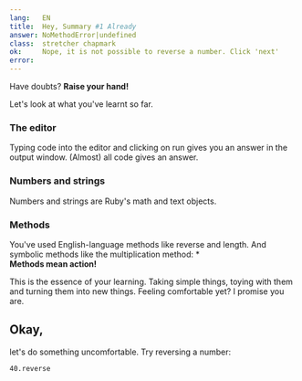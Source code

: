 ```yaml
---
lang:   EN
title:  Hey, Summary #1 Already
answer: NoMethodError|undefined
class:  stretcher chapmark
ok:     Nope, it is not possible to reverse a number. Click 'next'
error:  
---
```


<div class="foxes">Have doubts? <strong>Raise your hand!</strong></div>

Let's look at what you've learnt so far.

### The editor
Typing code into the editor and clicking on run gives you an answer in the output window.
(Almost) all code gives an answer.

### Numbers and strings
Numbers and strings are Ruby's math and text objects.

### Methods
You've used English-language methods like reverse and length. And symbolic methods like the
multiplication method: \*  
__Methods mean action!__

This is the essence of your learning. Taking simple things, toying with them and turning them into
new things. Feeling comfortable yet? I promise you are.

## Okay,
let's do something uncomfortable. Try reversing a number:

    40.reverse
